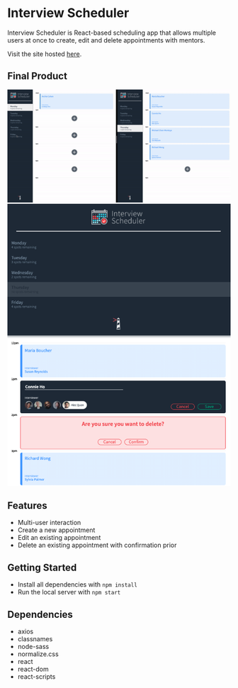 # Interview Scheduler

Interview Scheduler is React-based scheduling app that allows multiple users at once to create, edit and delete appointments with mentors.

Visit the site hosted [here](https://scheduler-ch.netlify.app/).

## Final Product
![](./docs/main.gif)
![](./docs/mobile.png)

## Features
* Multi-user interaction
* Create a new appointment
* Edit an existing appointment
* Delete an existing appointment with confirmation prior

## Getting Started
* Install all dependencies with `npm install`
* Run the local server with `npm start`

## Dependencies
* axios
* classnames
* node-sass
* normalize.css
* react
* react-dom
* react-scripts



